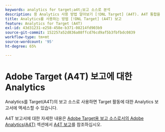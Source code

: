 ```yaml
---
keywords: analytics for target;a4t;보고 소스로 분석
description: 용 Analytics 사용 방법 알아보기 [!DNL Target] (A4T). A4T 통합을 통해 Adobe에 대한 강력한 Adobe Analytics 보고서에 액세스할 수 있습니다 [!DNL Target] 활동.
title: Analytics를 사용하는 방법 [!DNL Target] (A4T) 보고
feature: Analytics for Target (A4T)
exl-id: 43d31231-e258-458e-b371-08214fd903b9
source-git-commit: 152257a52d836a88ffcd76cd9af5b3fbfbdc0839
workflow-type: tm+mt
source-wordcount: '95'
ht-degree: 65%

---
```


# Adobe Target (A4T) 보고에 대한 Analytics

Analytics를 Target(A4T)의 보고 소스로 사용하면 Target 활동에 대한 Analytics 보고서에 액세스할 수 있습니다.

A4T 보고서에 대한 자세한 내용은 [Adobe Target용 보고 소스로서의 Adobe Analytics(A4T)](/help/main/c-integrating-target-with-mac/a4t/a4t.md#concept_7540C8C04259434AB6EE33B09F47A1DE) 섹션에서 [A4T 보고](/help/main/c-integrating-target-with-mac/a4t/reporting.md#concept_716AF8D545AD404EAAEE99A6DB7B9483)를 참조하십시오.
